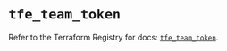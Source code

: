 # `tfe_team_token`

Refer to the Terraform Registry for docs: [`tfe_team_token`](https://registry.terraform.io/providers/hashicorp/tfe/0.60.0/docs/resources/team_token).

